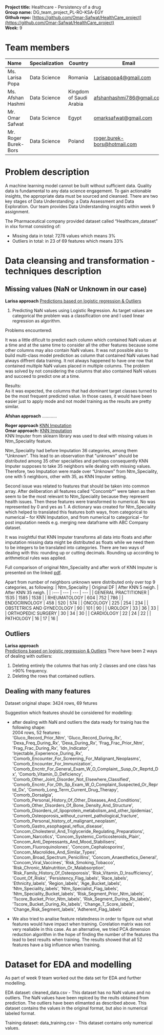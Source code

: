 **Project title:** Healthcare - Persistency of a drug<br>
**Group name:** DG_team_project_PL-RO-KSA-EGY<br>
**Github repo:** [https://github.com/Omar-Safwat/HealthCare_project](https://github.com/Omar-Safwat/HealthCare_project)<br>
**Week:** 9<br>


# Team members
    
| Name | Specialization | Country | Email |
| :--- | --- | --- | --- | 
| Ms. Larisa Popa | Data Science | Romania |Larisapopa4@gmail.com |
| Ms. Afshan Hashmi | Data Science | Kingdom of Saudi Arabia | afshanhashmi786@gmail.com |
| Mr. Omar Safwat | Data Science | Egypt | omarksafwat@gmail.com |
| Mr. Roger Burek-Bors | Data Science | Poland | roger.burek-bors@hotmail.com |


# Problem description 

A machine learning model cannot be built without sufficient data. Quality data is fundamental to any data science engagement. To gain actionable insights, the appropriate data must be sourced and cleansed. There are two key stages of Data Understanding: a Data Assessment and Data Exploration. Our team provides Data Understanding insights within week 9 assignment.<br>

The Pharmaceutical company provided dataset called “Healthcare_dataset” in xlsx format consisting of:
- Missing data in total: 7278 values which means 3%
- Outliers in total: in 23 of 69 features which means 33%<br>


# Data cleansing and transformation - techniques description



## Missing values (NaN or Unknown in our case)

**Larisa approach**
[Predictions based on logistic regression & Outliers](https://github.com/Omar-Safwat/HealthCare_project/Week_9/LogisticRegressionPredictions%2BOutliers.ipynb)
1. Predicting NaN values using Logistic Regression. As target values are categorical the problem was a classification one and I used linear regression as algorithm.<br> 

Problems encountered:<br> 

It was a little dificult to predict each column which contained NaN values at a time and at the same time to consider all the other features because some other columns may also contain NaN values. It was not possible also to build multi-class model prediction as column that contained NaN values had always diffrent data training. It not always happened to have one row that contained multiple NaN values placed in multiple columns. The problem was solved by not considering the columns that also contained NaN values and succeed to predict one at a time.

Results:<br> 
As it was expected, the columns that had dominant target classes turned to be the most frequent predicted value. In those cases, it would have been easier just to apply mode and not model training as the results are pretty similar. <br>

**Afshan approach**
............ <br>

**Roger approach**
[KNN Imputation](https://github.com/Omar-Safwat/HealthCare_project/Week_9/knn_imputation_by_concomb.ipynb)<br>
**Omar approach:** [KNN Imputation](https://github.com/Omar-Safwat/HealthCare_project/Week_9/Omar_KNN.ipynb)<br>
KNN Imputer from sklearn library was used to deal with missing values in Ntm_Speciality feature.

Ntm_Speciality had before Imputation 36 categories, among them “Unknown”. This lead to an observation that "unknown" should be distributed among 35 other specialties and perhaps consequently KNN Imputer supposes to take 35 neighbors wile dealing with missing values. Therefore, two Imputation were made over “Unknown” from Ntm_Speciality, one with 5 neighbors, other with 35, as KNN Imputer setting.

Second issue was related to features that should be taken into common array. After deliberation all features called “Concomb*” were taken as then seem to be the most relevant to Ntm_Speciality because they represent health issues. Then these features were transformed to numerical. No was represented by 0 and yes as 1. A dictionary was created for Ntm_Speciality which helped to translated this features both ways, from categorical to numerical – for KNN Imputation, and from numerical to categorical – for post imputation needs e.g. merging new dataframe with ABC Company dataset.

It was insightful that KNN Imputer transforms all data into floats and after imputation missing data might be distributed as floats while we need them to be integers to be translated into categories. There are two ways of dealing with this: rounding up or cutting decimals. Rounding up according to arithmetical rules was applied.

Full comparison of original Ntm_Speciality and after work of KNN Imputer is presented on the linked [pdf](https://github.com/Omar-Safwat/HealthCare_project/Week_9/knn_imputation_by_concomb_comparision.pdf).

Apart from number of neighbors unknown were distributed only over top 9 categories, as following:
| Ntm_Speciality | Original DF | After KNN 5 neigh. | After KNN 35 neigh. |
| :--- | --- | --- | --- | 
| GENERAL PRACTITIONER | 1535 | 1585 | 1538 |
| RHEUMATOLOGY | 604 | 752 | 786 |
| ENDOCRINOLOGY | 458 | 520 | 574 |
| ONCOLOGY | 225 | 254 | 234 |
| OBSTETRICS AND GYNECOLOGY | 90 | 101 | 90 |
| UROLOGY | 33 | 36 | 33 |
| ORTHOPEDIC SURGERY | 30 | 34 | 30 |
| CARDIOLOGY | 22 | 24 | 22 |
| PATHOLOGY | 16 | 17 | 16 |
<br> 
  
## Outliers

**Larisa approach**<br> 
[Predictions based on logistic regression & Outliers](https://github.com/Omar-Safwat/HealthCare_project/Week_9/LogisticRegressionPredictions%2BOutliers.ipynb)
There have been 2 ways of dealing with outliers:<br> 
1. Deleting entirely the columns that has only 2 classes and one class has >90% frequency.<br> 
2. Deleting the rows that contained outliers. <br> 

## Dealing with many features
Dataset original shape:  3424  rows, 69 fetures<br>

Suggestion which features should be considered for modelling:<br>
- after dealing with NaN and outliers the data ready for trainig has the following shape:<br>
2004 rows, 52 features: <br>
       'Gluco_Record_Prior_Ntm', 'Gluco_Record_During_Rx',
       'Dexa_Freq_During_Rx', 'Dexa_During_Rx', 'Frag_Frac_Prior_Ntm',
       'Frag_Frac_During_Rx', 'Idn_Indicator',
       'Injectable_Experience_During_Rx',
       'Comorb_Encounter_For_Screening_For_Malignant_Neoplasms',
       'Comorb_Encounter_For_Immunization',
       'Comorb_Encntr_For_General_Exam_W_O_Complaint,_Susp_Or_Reprtd_Dx',
       'Comorb_Vitamin_D_Deficiency',
       'Comorb_Other_Joint_Disorder_Not_Elsewhere_Classified',
       'Comorb_Encntr_For_Oth_Sp_Exam_W_O_Complaint_Suspected_Or_Reprtd_Dx',
       'Comorb_Long_Term_Current_Drug_Therapy', 'Comorb_Dorsalgia',
       'Comorb_Personal_History_Of_Other_Diseases_And_Conditions',
       'Comorb_Other_Disorders_Of_Bone_Density_And_Structure',
       'Comorb_Disorders_of_lipoprotein_metabolism_and_other_lipidemias',
       'Comorb_Osteoporosis_without_current_pathological_fracture',
       'Comorb_Personal_history_of_malignant_neoplasm',
       'Comorb_Gastro_esophageal_reflux_disease',
       'Concom_Cholesterol_And_Triglyceride_Regulating_Preparations',
       'Concom_Narcotics', 'Concom_Systemic_Corticosteroids_Plain',
       'Concom_Anti_Depressants_And_Mood_Stabilisers',
       'Concom_Fluoroquinolones', 'Concom_Cephalosporins',
       'Concom_Macrolides_And_Similar_Types',
       'Concom_Broad_Spectrum_Penicillins', 'Concom_Anaesthetics_General',
       'Concom_Viral_Vaccines', 'Risk_Smoking_Tobacco',
       'Risk_Chronic_Malnutrition_Or_Malabsorption',
       'Risk_Family_History_Of_Osteoporosis', 'Risk_Vitamin_D_Insufficiency',
       'Count_Of_Risks', 'Persistency_Flag_labels', 'Race_labels',
       'Ethnicity_labels', 'Region_labels', 'Age_Bucket_labels',
       'Ntm_Speciality_labels', 'Ntm_Specialist_Flag_labels',
       'Ntm_Speciality_Bucket_labels', 'Risk_Segment_Prior_Ntm_labels',
       'Tscore_Bucket_Prior_Ntm_labels', 'Risk_Segment_During_Rx_labels',
       'Tscore_Bucket_During_Rx_labels', 'Change_T_Score_labels',
       'Change_Risk_Segment_labels', 'Adherent_Flag_labels'<br>

- We also tried to analise feature relatedness in order to figure out what features would have impact when training. Corelation matrix was not very realiable in this case. As an alternative, we tried PCA dimension reduction algorithm in the hope of finding the number of the features tha lead to best results when training. The results showed that all 52 features have a big influence when training.<br>

# Dataset for EDA and modelling

As part of week 9 team worked out the data set for EDA and further modelling.<br>

EDA dataset: 
    cleaned_data.csv - This dataset has no NaN values and no outliers. The NaN values have been replced by the reults obtained from prediction. The outliers have been elimanted as described above. This dataset contains the values in the original format, but also in numerical labeled format.
    
Training dataset:
    data_training.csv - This dataset contains only numerical values.

